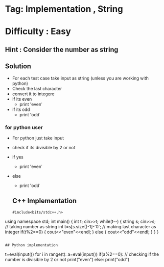 # Tag: Implementation , String 
# Difficulty : Easy 

## Hint : Consider the number as string 

## Solution 
* For each test case take input as string (unless you are working with python)
* Check the last character 
* convert it to integere 
* if its even 
  * print 'even'
* if its odd 
  * print 'odd'
### for python user 

* For python just take input 
* check if its divisible by 2 or not 
* if yes 
  * print 'even'
* else
  * print 'odd'
  
  ## C++ Implementation 
  ```
  #include<bits/stdc++.h>
using namespace std;
int main()
{
    int t;
    cin>>t;
    while(t--)
    {
        string s;
        cin>>s; // taking number as string 
        int t=s[s.size()-1]-'0'; // making last character as integer
        if(t%2==0)
        {
            cout<<"even"<<endl;
        }
        else
        {
            cout<<"odd"<<endl;
        }
    }
}
  ```
  
  ## Python implementation 
  ```
  t=eval(input())
for i in range(t):
    a=eval(input())
    if(a%2==0):  // checking if the number is divisible by 2 or not 
        print("even")
    else:
        print("odd")
  ```
